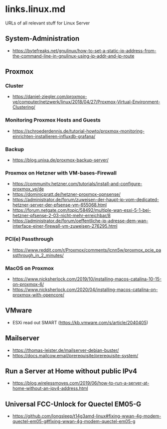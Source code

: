 # links.linux.md
URLs of all relevant stuff for Linux Server

## System-Administration
 - https://bytefreaks.net/gnulinux/how-to-set-a-static-ip-address-from-the-command-line-in-gnulinux-using-ip-addr-and-ip-route

## Proxmox
### Cluster
 - https://daniel-ziegler.com/proxmox-ve/computer/netzwerk/linux/2018/04/27/Proxmox-Virtual-Environment-Clustering/

### Monitoring Proxmox Hosts and Guests
 - https://schroederdennis.de/tutorial-howto/proxmox-monitoring-einrichten-installieren-influxdb-grafana/

### Backup 
 - https://blog.unixa.de/proxmox-backup-server/

### Proxmox on Hetzner with VM-bases-Firewall
 - https://community.hetzner.com/tutorials/install-and-configure-proxmox_ve/de
 - https://dominicpratt.de/hetzner-proxmox-opnsense/
 - https://administrator.de/forum/zuweisen-der-haupt-ip-vom-dedicated-hetzner-server-der-pfsense-vm-655068.html
 - https://forum.netgate.com/topic/58492/multiple-wan-esxi-5-1-bei-hetzner-pfsense-2-03-nicht-mehr-erreichbar/8
 - https://administrator.de/forum/oeffentliche-ip-adresse-dem-wan-interface-einer-firewall-vm-zuweisen-276295.html

### PCI(e) Passthrough
 - https://www.reddit.com/r/Proxmox/comments/lcnn5w/proxmox_pcie_passthrough_in_2_minutes/

### MacOS on Proxmox
 - https://www.nicksherlock.com/2019/10/installing-macos-catalina-10-15-on-proxmox-6/
 - https://www.nicksherlock.com/2020/04/installing-macos-catalina-on-proxmox-with-opencore/

## VMware 
 - ESXi read out SMART (https://kb.vmware.com/s/article/2040405)
## Mailserver
 - https://thomas-leister.de/mailserver-debian-buster/
 - https://docs.mailcow.email/prerequisite/prerequisite-system/

## Run a Server at Home without public IPv4
 - https://blog.wirelessmoves.com/2019/06/how-to-run-a-server-at-home-without-an-ipv4-address.html

## Universal FCC-Unlock for Quectel EM05-G
 - https://github.com/longsleep/t14g3amd-linux#fixing-wwan-4g-modem-quectel-em05-g#fixing-wwan-4g-modem-quectel-em05-g
